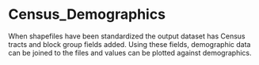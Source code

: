 # Census_Demographics
When shapefiles have been standardized the output dataset has Census tracts and block group fields added. Using these fields, demographic data can be joined to the files and values can be plotted against demographics.
